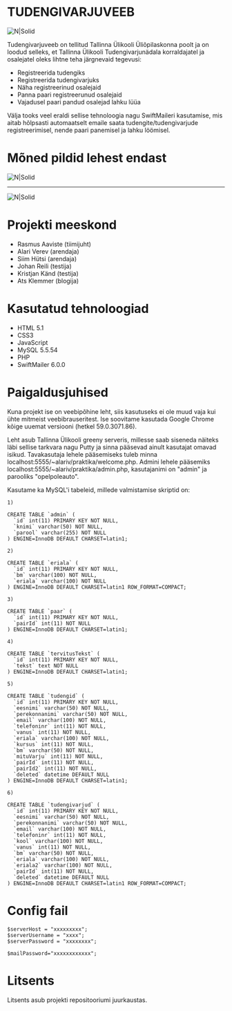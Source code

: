 # TUDENGIVARJUVEEB

![N|Solid](https://www.tlu.ee/UserFiles/Turundus-%20ja%20kommunikatsiooniosakond/Logo/TLU-logo-pilt-vrv-suur.jpg)

Tudengivarjuveeb on tellitud Tallinna Ülikooli Üliõpilaskonna poolt ja on loodud selleks, et Tallinna Ülikooli Tudengivarjunädala korraldajatel ja osalejatel oleks lihtne teha järgnevaid tegevusi:

  - Registreerida tudengiks
  - Registreerida tudengivarjuks
  - Näha registreerinud osalejaid
  - Panna paari registreerunud osalejaid
  - Vajadusel paari pandud osalejad lahku lüüa
  
Välja tooks veel eraldi sellise tehnoloogia nagu SwiftMaileri kasutamise, mis aitab hõlpsasti automaatselt emaile saata tudengite/tudengivarjude registreerimisel, nende paari panemisel ja lahku löömisel.

# Mõned pildid lehest endast

![N|Solid](https://www.upload.ee/image/7119897/leht3.png)
_________________________________________________________
![N|Solid](https://www.upload.ee/image/7119906/leht4.png)


# Projekti meeskond
  - Rasmus Aaviste (tiimijuht)
  - Alari Verev (arendaja)
  - Siim Hütsi (arendaja)
  - Johan Reili (testija)
  - Kristjan Känd (testija)
  - Ats Klemmer (blogija)

# Kasutatud tehnoloogiad
- HTML 5.1
- CSS3
- JavaScript
- MySQL 5.5.54
- PHP
- SwiftMailer 6.0.0

# Paigaldusjuhised

Kuna projekt ise on veebipõhine leht, siis kasutuseks ei ole muud vaja kui ühte mitmeist veebibrauseritest. Ise soovitame kasutada Google Chrome kõige uuemat versiooni (hetkel 59.0.3071.86).

Leht asub Tallinna Ülikooli greeny serveris, millesse saab siseneda näiteks läbi sellise tarkvara nagu Putty ja sinna pääsevad ainult kasutajat omavad isikud. Tavakasutaja lehele pääsemiseks tuleb minna localhost:5555/~alariv/praktika/welcome.php. Admini lehele pääsemiks localhost:5555/~alariv/praktika/admin.php, kasutajanimi on "admin" ja parooliks "opelpoleauto".

Kasutame ka MySQL'i tabeleid, millede valmistamise skriptid on:
```
1) 

CREATE TABLE `admin` (
  `id` int(11) PRIMARY KEY NOT NULL,
  `knimi` varchar(50) NOT NULL,
  `parool` varchar(255) NOT NULL
) ENGINE=InnoDB DEFAULT CHARSET=latin1;

2) 

CREATE TABLE `eriala` (
  `id` int(11) PRIMARY KEY NOT NULL,
  `bm` varchar(100) NOT NULL,
  `eriala` varchar(100) NOT NULL
) ENGINE=InnoDB DEFAULT CHARSET=latin1 ROW_FORMAT=COMPACT;

3) 

CREATE TABLE `paar` (
  `id` int(11) PRIMARY KEY NOT NULL,
  `pairId` int(11) NOT NULL
) ENGINE=InnoDB DEFAULT CHARSET=latin1;

4)

CREATE TABLE `tervitusTekst` (
  `id` int(11) PRIMARY KEY NOT NULL,
  `tekst` text NOT NULL
) ENGINE=InnoDB DEFAULT CHARSET=latin1;

5) 

CREATE TABLE `tudengid` (
  `id` int(11) PRIMARY KEY NOT NULL,
  `eesnimi` varchar(50) NOT NULL,
  `perekonnanimi` varchar(50) NOT NULL,
  `email` varchar(100) NOT NULL,
  `telefoninr` int(11) NOT NULL,
  `vanus` int(11) NOT NULL,
  `eriala` varchar(100) NOT NULL,
  `kursus` int(11) NOT NULL,
  `bm` varchar(50) NOT NULL,
  `mituVarju` int(11) NOT NULL,
  `pairId` int(11) NOT NULL,
  `pairId2` int(11) NOT NULL,
  `deleted` datetime DEFAULT NULL
) ENGINE=InnoDB DEFAULT CHARSET=latin1;

6) 

CREATE TABLE `tudengivarjud` (
  `id` int(11) PRIMARY KEY NOT NULL,
  `eesnimi` varchar(50) NOT NULL,
  `perekonnanimi` varchar(50) NOT NULL,
  `email` varchar(100) NOT NULL,
  `telefoninr` int(11) NOT NULL,
  `kool` varchar(100) NOT NULL,
  `vanus` int(11) NOT NULL,
  `bm` varchar(50) NOT NULL,
  `eriala` varchar(100) NOT NULL,
  `eriala2` varchar(100) NOT NULL,
  `pairId` int(11) NOT NULL,
  `deleted` datetime DEFAULT NULL
) ENGINE=InnoDB DEFAULT CHARSET=latin1 ROW_FORMAT=COMPACT;
```
# Config fail

	$serverHost = "xxxxxxxxx";
	$serverUsername = "xxxx";
	$serverPassword = "xxxxxxxx";
	
	$mailPassword="xxxxxxxxxxxx";

# Litsents

Litsents asub projekti repositooriumi juurkaustas.

